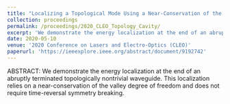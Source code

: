 ```yaml
---
title: "Localizing a Topological Mode Using a Near-Conservation of the Valley Degree of Freedom"
collection: proceedings
permalink: /proceedings/2020_CLEO_Topology_Cavity/
excerpt: 'We demonstrate the energy localization at the end of an abruptly terminated topologically nontrivial waveguide.'
date: 2020-05-10
venue: '2020 Conference on Lasers and Electro-Optics (CLEO)'
paperurl: 'https://ieeexplore.ieee.org/abstract/document/9192742'
---
```


<!--[Download PDF here](http://fengyuliu.com/files/2020_CLEO_Topology_Cavity.pdf)-->

ABSTRACT: 
We demonstrate the energy localization at the end of an abruptly terminated topologically nontrivial waveguide. This localization relies on a near-conservation of the valley degree of freedom and does not require time-reversal symmetry breaking.
